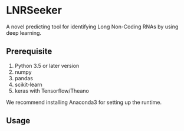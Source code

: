 # LNRSeeker 

A novel predicting tool for identifying Long Non-Coding RNAs by using deep learning.

## Prerequisite
1. Python 3.5 or later version 
2. numpy
3. pandas 
4. scikit-learn
5. keras with Tensorflow/Theano

We recommend installing Anaconda3 for setting up the runtime. 
  
## Usage 


